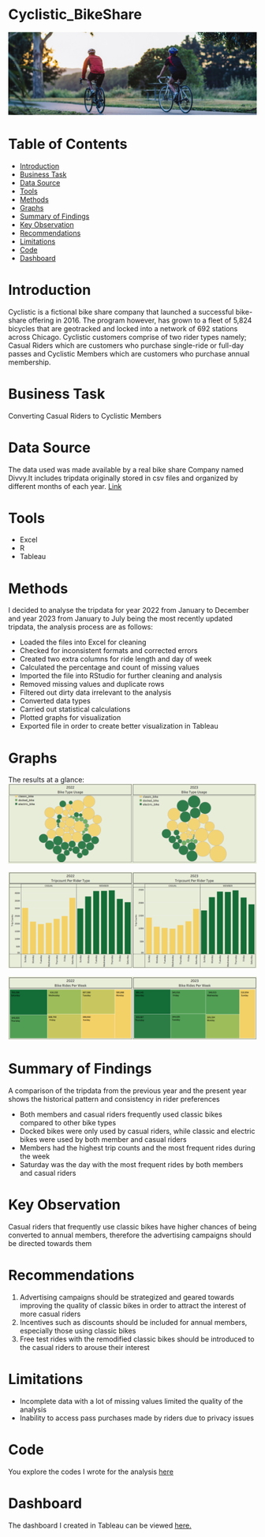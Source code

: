 # Cyclistic_BikeShare
![](Intro_image.jpg)
# Table of Contents
- [Introduction](#introduction)
- [Business Task](#business-task)
- [Data Source](#data-source)
- [Tools](#tools)
- [Methods](#methods)
- [Graphs](#graphs)
- [Summary of Findings](#summary-of-findings)
- [Key Observation](#key-observation)
- [Recommendations](#recommendations)
- [Limitations](#limitations)
- [Code](#code)
- [Dashboard](#dashboard)
# Introduction
Cyclistic is a fictional bike share company that launched a successful bike-share offering in 2016. The program however, has grown to a fleet of 5,824 bicycles that are geotracked and locked into a network of 692 stations across Chicago. Cyclistic customers comprise of two rider types namely; Casual Riders which are customers who purchase single-ride or full-day passes and Cyclistic Members which are customers who purchase annual membership.
# Business Task
Converting Casual Riders to Cyclistic Members
# Data Source
The data used was made available by a real bike share Company named Divvy.It includes tripdata originally stored in csv files and organized by different months of each year. [Link](https://divvy-tripdata.s3.amazonaws.com/index.html)
# Tools
- Excel
- R
- Tableau
# Methods
I decided to analyse the tripdata for year 2022 from January to December and year 2023 from January to July being the most recently updated tripdata, the analysis process are as follows:
- Loaded the files into Excel for cleaning
- Checked for inconsistent formats and corrected errors
- Created two extra columns for ride length and day of week
- Calculated the percentage and count of missing values
- Imported the file into RStudio for further cleaning and analysis
- Removed missing values and duplicate rows
- Filtered out dirty data irrelevant to the analysis
- Converted data types
- Carried out statistical calculations
- Plotted graphs for visualization
- Exported file in order to create better visualization in Tableau
# Graphs
The results at a glance:
![](Graph_1.png)

![](Graph_2.png)

![](Graph_3.png)

# Summary of Findings
A comparison of the tripdata from the previous year and the present year shows the historical pattern  and consistency in rider preferences
- Both members and casual riders frequently used classic bikes compared to other bike types
- Docked bikes were only used by casual riders, while classic and electric bikes were used by both member and casual riders
- Members had the highest trip counts and the most frequent rides during the week
- Saturday was the day with the most frequent rides by both members and casual riders
# Key Observation
Casual riders that frequently use classic bikes have higher chances of being converted to annual members, therefore the advertising campaigns should be directed towards them
# Recommendations
1. Advertising campaigns should be strategized and geared towards improving the quality of classic bikes in order to attract the interest of more casual riders
2. Incentives such as discounts should be included for annual members, especially those using classic bikes
3. Free test rides with the remodified classic bikes should be introduced to the casual riders to arouse their interest
# Limitations
- Incomplete data with a lot of missing values limited the quality of the analysis
- Inability to access pass purchases made by riders due to privacy issues
# Code
You explore the codes I wrote for the analysis [here](https://github.com/johyexson/Cyclistic_BikeShare/blob/main/My_Capstone_Project.R)
# Dashboard
The dashboard I created in Tableau can be viewed [here.](https://public.tableau.com/app/profile/joy.johnson5229/viz/Cyclistic_BikeShare_16944692451940/CyclisticBikeShareDashboard)
